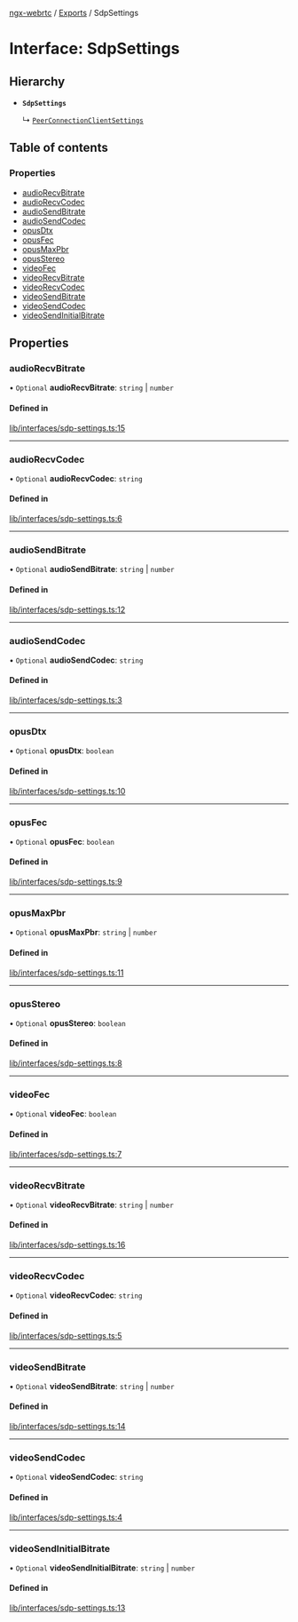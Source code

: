 [ngx-webrtc](https://github.com/lotterfriends/ngx-webrtc/tree/main/libs/ngx-webrtc/docs/README.md) / [Exports](https://github.com/lotterfriends/ngx-webrtc/tree/main/libs/ngx-webrtc/docs/modules.md) / SdpSettings

# Interface: SdpSettings

## Hierarchy

- **`SdpSettings`**

  ↳ [`PeerConnectionClientSettings`](https://github.com/lotterfriends/ngx-webrtc/tree/main/libs/ngx-webrtc/docs/interfaces/PeerConnectionClientSettings.md)

## Table of contents

### Properties

- [audioRecvBitrate](https://github.com/lotterfriends/ngx-webrtc/tree/main/libs/ngx-webrtc/docs/interfaces/SdpSettings.md#audiorecvbitrate)
- [audioRecvCodec](https://github.com/lotterfriends/ngx-webrtc/tree/main/libs/ngx-webrtc/docs/interfaces/SdpSettings.md#audiorecvcodec)
- [audioSendBitrate](https://github.com/lotterfriends/ngx-webrtc/tree/main/libs/ngx-webrtc/docs/interfaces/SdpSettings.md#audiosendbitrate)
- [audioSendCodec](https://github.com/lotterfriends/ngx-webrtc/tree/main/libs/ngx-webrtc/docs/interfaces/SdpSettings.md#audiosendcodec)
- [opusDtx](https://github.com/lotterfriends/ngx-webrtc/tree/main/libs/ngx-webrtc/docs/interfaces/SdpSettings.md#opusdtx)
- [opusFec](https://github.com/lotterfriends/ngx-webrtc/tree/main/libs/ngx-webrtc/docs/interfaces/SdpSettings.md#opusfec)
- [opusMaxPbr](https://github.com/lotterfriends/ngx-webrtc/tree/main/libs/ngx-webrtc/docs/interfaces/SdpSettings.md#opusmaxpbr)
- [opusStereo](https://github.com/lotterfriends/ngx-webrtc/tree/main/libs/ngx-webrtc/docs/interfaces/SdpSettings.md#opusstereo)
- [videoFec](https://github.com/lotterfriends/ngx-webrtc/tree/main/libs/ngx-webrtc/docs/interfaces/SdpSettings.md#videofec)
- [videoRecvBitrate](https://github.com/lotterfriends/ngx-webrtc/tree/main/libs/ngx-webrtc/docs/interfaces/SdpSettings.md#videorecvbitrate)
- [videoRecvCodec](https://github.com/lotterfriends/ngx-webrtc/tree/main/libs/ngx-webrtc/docs/interfaces/SdpSettings.md#videorecvcodec)
- [videoSendBitrate](https://github.com/lotterfriends/ngx-webrtc/tree/main/libs/ngx-webrtc/docs/interfaces/SdpSettings.md#videosendbitrate)
- [videoSendCodec](https://github.com/lotterfriends/ngx-webrtc/tree/main/libs/ngx-webrtc/docs/interfaces/SdpSettings.md#videosendcodec)
- [videoSendInitialBitrate](https://github.com/lotterfriends/ngx-webrtc/tree/main/libs/ngx-webrtc/docs/interfaces/SdpSettings.md#videosendinitialbitrate)

## Properties

### audioRecvBitrate

• `Optional` **audioRecvBitrate**: `string` \| `number`

#### Defined in

[lib/interfaces/sdp-settings.ts:15](https://github.com/lotterfriends/video-chat/blob/cd8d92e/libs/ngx-webrtc/src/lib/interfaces/sdp-settings.ts#L15)

___

### audioRecvCodec

• `Optional` **audioRecvCodec**: `string`

#### Defined in

[lib/interfaces/sdp-settings.ts:6](https://github.com/lotterfriends/video-chat/blob/cd8d92e/libs/ngx-webrtc/src/lib/interfaces/sdp-settings.ts#L6)

___

### audioSendBitrate

• `Optional` **audioSendBitrate**: `string` \| `number`

#### Defined in

[lib/interfaces/sdp-settings.ts:12](https://github.com/lotterfriends/video-chat/blob/cd8d92e/libs/ngx-webrtc/src/lib/interfaces/sdp-settings.ts#L12)

___

### audioSendCodec

• `Optional` **audioSendCodec**: `string`

#### Defined in

[lib/interfaces/sdp-settings.ts:3](https://github.com/lotterfriends/video-chat/blob/cd8d92e/libs/ngx-webrtc/src/lib/interfaces/sdp-settings.ts#L3)

___

### opusDtx

• `Optional` **opusDtx**: `boolean`

#### Defined in

[lib/interfaces/sdp-settings.ts:10](https://github.com/lotterfriends/video-chat/blob/cd8d92e/libs/ngx-webrtc/src/lib/interfaces/sdp-settings.ts#L10)

___

### opusFec

• `Optional` **opusFec**: `boolean`

#### Defined in

[lib/interfaces/sdp-settings.ts:9](https://github.com/lotterfriends/video-chat/blob/cd8d92e/libs/ngx-webrtc/src/lib/interfaces/sdp-settings.ts#L9)

___

### opusMaxPbr

• `Optional` **opusMaxPbr**: `string` \| `number`

#### Defined in

[lib/interfaces/sdp-settings.ts:11](https://github.com/lotterfriends/video-chat/blob/cd8d92e/libs/ngx-webrtc/src/lib/interfaces/sdp-settings.ts#L11)

___

### opusStereo

• `Optional` **opusStereo**: `boolean`

#### Defined in

[lib/interfaces/sdp-settings.ts:8](https://github.com/lotterfriends/video-chat/blob/cd8d92e/libs/ngx-webrtc/src/lib/interfaces/sdp-settings.ts#L8)

___

### videoFec

• `Optional` **videoFec**: `boolean`

#### Defined in

[lib/interfaces/sdp-settings.ts:7](https://github.com/lotterfriends/video-chat/blob/cd8d92e/libs/ngx-webrtc/src/lib/interfaces/sdp-settings.ts#L7)

___

### videoRecvBitrate

• `Optional` **videoRecvBitrate**: `string` \| `number`

#### Defined in

[lib/interfaces/sdp-settings.ts:16](https://github.com/lotterfriends/video-chat/blob/cd8d92e/libs/ngx-webrtc/src/lib/interfaces/sdp-settings.ts#L16)

___

### videoRecvCodec

• `Optional` **videoRecvCodec**: `string`

#### Defined in

[lib/interfaces/sdp-settings.ts:5](https://github.com/lotterfriends/video-chat/blob/cd8d92e/libs/ngx-webrtc/src/lib/interfaces/sdp-settings.ts#L5)

___

### videoSendBitrate

• `Optional` **videoSendBitrate**: `string` \| `number`

#### Defined in

[lib/interfaces/sdp-settings.ts:14](https://github.com/lotterfriends/video-chat/blob/cd8d92e/libs/ngx-webrtc/src/lib/interfaces/sdp-settings.ts#L14)

___

### videoSendCodec

• `Optional` **videoSendCodec**: `string`

#### Defined in

[lib/interfaces/sdp-settings.ts:4](https://github.com/lotterfriends/video-chat/blob/cd8d92e/libs/ngx-webrtc/src/lib/interfaces/sdp-settings.ts#L4)

___

### videoSendInitialBitrate

• `Optional` **videoSendInitialBitrate**: `string` \| `number`

#### Defined in

[lib/interfaces/sdp-settings.ts:13](https://github.com/lotterfriends/video-chat/blob/cd8d92e/libs/ngx-webrtc/src/lib/interfaces/sdp-settings.ts#L13)
